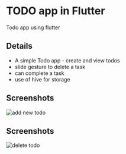 # TODO app in Flutter

Todo app using flutter

## Details

- A simple Todo app - create and view todos
- slide gesture to delete a task
- can complete a task
- use of hive for storage

## Screenshots

![add new todo](https://github.com/finesse-codes/flutter_todo_app/blob/[main]/new_task.png?raw=true)

## Screenshots

![delete todo](https://github.com/finesse-codes/flutter_todo_app/blob/[main]/delete_slider.png?raw=true)
